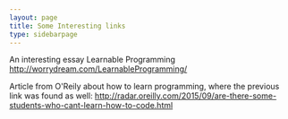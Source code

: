 ```yaml
---
layout: page
title: Some Interesting links
type: sidebarpage
---
```


An interesting essay Learnable Programming http://worrydream.com/LearnableProgramming/

Article from O'Reily about how to learn programming, where the previous link was found as well:
http://radar.oreilly.com/2015/09/are-there-some-students-who-cant-learn-how-to-code.html
